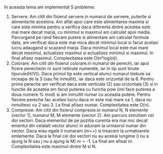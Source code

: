 In aceasta tema am implementat 5 probleme:
1. Servere: Am citit din fisierul servere.in numarul de servere, puterile si alimentarile acestora. Am aflat apoi care este alimentarea maxima si care este minima pentru a verifica daca diferenta dintre acestea este mai mare decat marja, cu minimul si maximul am calculat apoi media. Parcurgand pe rand fiecare putere si alimentare am calculat formula data, am verificat daca este mai mica decat minimul local si facut acelasi lucru adaugand si scazand marja. Daca minimul local este mai  mare decat maximul, actualizez maximul si actualizez minimul si maximul. In final afisez maximul. Complexitatea este O(n*log(n)).
2. Colorare: Am citit din fisierul colorare.in numarul de perechi, iar apoi ficere pereche(in nr sunt retinute numerele, iar in tip sunt tinute tipurule(H/V)). Daca primul tip este vertical atunci numarul trebuie sa inceapa de la 3 (sau fie inmultit), iar daca este orizontal de la 6. Pentru prima pereche am verificat daca este verticala (2) sau orizontala (3) si in functie de aceatea am facut puterea cu functia pow (imi face puterea a doua numere % mod) si am inmultit numar cu aceasta putere. Pentru fiecere pereche fac acelasi lucru daca nr este mai mare ca 1, daca nu inmultesc cu 2 sau 3. La final afisez numar. Complexitatea este O(n).
3. Compresie: Am citit din fisierul compresie.in numarul N, N elemente (vector 1), numarul M, M elemente (vector 2). Am parcurs simultam cei doi vectori. Daca elementul de pe pozitia curenta era mai mic decat ementul din celalalt vector atunci in adunam la urmaorul numar din vector. Daca erau egale il numaram (nr++) si treacem la urmatoarele emlemente. Daca la final cei doi vectori nu au aceeai lungime (i nu a ajung la N sau j nu a ajung la M) nr = -1. La final am afisat nr. Complexitatea este maximul dintre M si N.